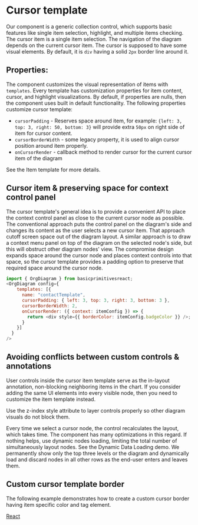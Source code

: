 # Cursor template
Our component is a generic collection control, which supports basic features like single item selection, highlight, and multiple items checking. 
The cursor item is a single item selection. The navigation of the diagram depends on the current cursor item. The cursor is supposed to have some visual elements. By default, it is `div` having a solid `2px` border line around it. 

## Properties:
The component customizes the visual representation of items with `templates`. Every template has customization properties for item content, cursor, and highlight visualizations. By default, if properties are nulls, then the component uses built in default functionality. The following properties customize cursor template:
* `cursorPadding` - Reserves space around item, for example: `{left: 3, top: 3, right: 50, bottom: 3}` will provide extra `50px` on right side of item for cursor content.
* `cursorBorderWidth` - some legacy property, it is used to align cursor position around item properly.
* `onCursorRender` - callback method to render cursor for the  current cursor item of the diagram

See the Item template for more details.

## Cursor item & preserving space for context control panel
The cursor template's general idea is to provide a convenient API to place the context control panel as close to the current cursor node as possible. The conventional approach puts the control panel on the diagram's side and changes its content as the user selects a new cursor item. That approach cutoff screen space out of the diagram layout. A similar approach is to draw a context menu panel on top of the diagram on the selected node's side, but this will obstruct other diagram nodes' view. The compromise design expands space around the cursor node and places context controls into that space, so the cursor template provides a padding option to preserve that required space around the cursor node.

```JavaScript
import { OrgDiagram } from basicprimitivesreact;
<OrgDiagram config={
    templates: [{
      name: "contactTemplate",
      cursorPadding: { left: 3, top: 3, right: 3, bottom: 3 },
      cursorBorderWidth: 2,
      onCursorRender: ({ context: itemConfig }) => {
        return <div style={{ borderColor: itemConfig.badgeColor }} />;
      }
    }]
  }
/>
```

## Avoiding conflicts between custom controls & annotations
User controls inside the cursor item template serve as the in-layout annotation, non-blocking neighboring items in the chart. If you consider adding the same UI elements into every visible node, then you need to customize the item template instead. 

Use the z-index style attribute to layer controls properly so other diagram visuals do not block them.

Every time we select a cursor node, the control recalculates the layout, which takes time. The component has many optimizations in this regard. If nothing helps, use dynamic nodes loading, limiting the total number of simultaneously layout nodes.  See the Dynamic Data Loading demo. We permanently show only the top three levels or the diagram and dynamically load and discard nodes in all other rows as the end-user enters and leaves them.

## Custom cursor template border
The following example demonstrates how to create a custom cursor border having item specific color and tag element.

[React](../src/Samples/CursorTemplate.jsx)

